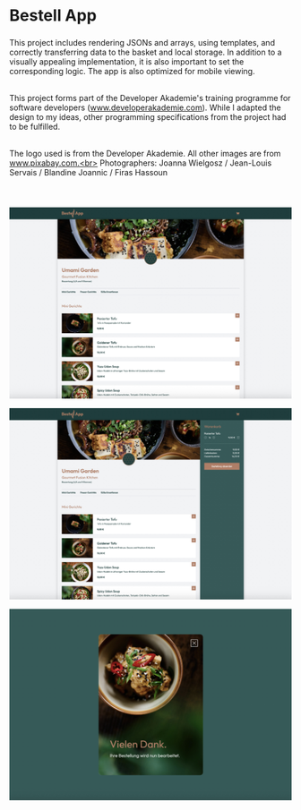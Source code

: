 <h1 align="left">Bestell App</h1>

###

<p align="left">This project includes rendering JSONs and arrays, using templates, and correctly transferring data to the basket and local storage. In addition to a visually appealing implementation, it is also important to set the corresponding logic. The app is also optimized for mobile viewing.
<br><br> 

This project forms part of the Developer Akademie's training programme for software developers (www.developerakademie.com). While I adapted the design to my ideas, other programming specifications from the project had to be fulfilled.<br><br>

The logo used is from the Developer Akademie. All other images are from www.pixabay.com.<br>
Photographers: Joanna Wielgosz / Jean-Louis Servais / Blandine Joannic / Firas Hassoun
</p><br>

###

![Bestell App](./assets/img/bestell-app-1.jpg)<br>

![Bestell App](./assets/img/bestell-app-2.jpg)<br>

![Bestell App](./assets/img/bestell-app-3.jpg)